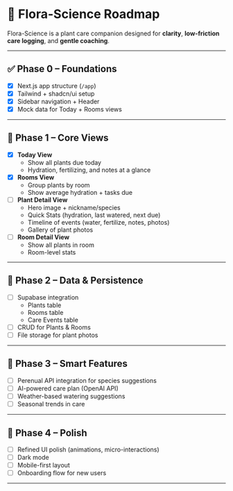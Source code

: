 # 🌿 Flora-Science Roadmap

Flora-Science is a plant care companion designed for **clarity**, **low-friction care logging**, and **gentle coaching**.

---

## ✅ Phase 0 – Foundations
- [x] Next.js app structure (`/app`)
- [x] Tailwind + shadcn/ui setup
- [x] Sidebar navigation + Header
- [x] Mock data for Today + Rooms views

---

## 🌱 Phase 1 – Core Views
- [x] **Today View**
  - Show all plants due today
  - Hydration, fertilizing, and notes at a glance
- [x] **Rooms View**
  - Group plants by room
  - Show average hydration + tasks due
- [ ] **Plant Detail View**
  - Hero image + nickname/species
  - Quick Stats (hydration, last watered, next due)
  - Timeline of events (water, fertilize, notes, photos)
  - Gallery of plant photos
- [ ] **Room Detail View**
  - Show all plants in room
  - Room-level stats

---

## 🌿 Phase 2 – Data & Persistence
- [ ] Supabase integration
  - Plants table
  - Rooms table
  - Care Events table
- [ ] CRUD for Plants & Rooms
- [ ] File storage for plant photos

---

## 🌸 Phase 3 – Smart Features
- [ ] Perenual API integration for species suggestions
- [ ] AI-powered care plan (OpenAI API)
- [ ] Weather-based watering suggestions
- [ ] Seasonal trends in care

---

## 🌳 Phase 4 – Polish
- [ ] Refined UI polish (animations, micro-interactions)
- [ ] Dark mode
- [ ] Mobile-first layout
- [ ] Onboarding flow for new users

---
